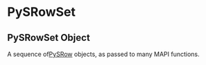 # PySRowSet

## PySRowSet Object



A sequence of[PySRow](#pysrow) objects, as passed to many MAPI functions\.